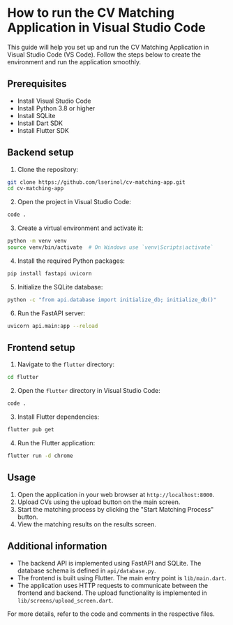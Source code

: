 # How to run the CV Matching Application in Visual Studio Code

This guide will help you set up and run the CV Matching Application in Visual Studio Code (VS Code). Follow the steps below to create the environment and run the application smoothly.

## Prerequisites

* Install Visual Studio Code
* Install Python 3.8 or higher
* Install SQLite
* Install Dart SDK
* Install Flutter SDK

## Backend setup

1. Clone the repository:

```bash
git clone https://github.com/lserinol/cv-matching-app.git
cd cv-matching-app
```

2. Open the project in Visual Studio Code:

```bash
code .
```

3. Create a virtual environment and activate it:

```bash
python -m venv venv
source venv/bin/activate  # On Windows use `venv\Scripts\activate`
```

4. Install the required Python packages:

```bash
pip install fastapi uvicorn
```

5. Initialize the SQLite database:

```bash
python -c "from api.database import initialize_db; initialize_db()"
```

6. Run the FastAPI server:

```bash
uvicorn api.main:app --reload
```

## Frontend setup

1. Navigate to the `flutter` directory:

```bash
cd flutter
```

2. Open the `flutter` directory in Visual Studio Code:

```bash
code .
```

3. Install Flutter dependencies:

```bash
flutter pub get
```

4. Run the Flutter application:

```bash
flutter run -d chrome
```

## Usage

1. Open the application in your web browser at `http://localhost:8000`.
2. Upload CVs using the upload button on the main screen.
3. Start the matching process by clicking the "Start Matching Process" button.
4. View the matching results on the results screen.

## Additional information

* The backend API is implemented using FastAPI and SQLite. The database schema is defined in `api/database.py`.
* The frontend is built using Flutter. The main entry point is `lib/main.dart`.
* The application uses HTTP requests to communicate between the frontend and backend. The upload functionality is implemented in `lib/screens/upload_screen.dart`.

For more details, refer to the code and comments in the respective files.
